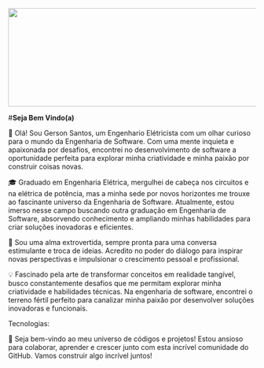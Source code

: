 <img src="https://github.com/Gerson201/gerson201/assets/93331131/68ae725a-1472-4492-9247-781c765e92b0)" width="1000" height="200">

#**Seja Bem Vindo(a)**

👋 Olá! Sou Gerson Santos, um Engenhario Elétricista com um olhar curioso para o mundo da Engenharia de Software. Com uma mente inquieta e apaixonada por desafios, encontrei no desenvolvimento de software a oportunidade perfeita para explorar minha criatividade e minha paixão por construir coisas novas.

🎓 Graduado em Engenharia Elétrica, mergulhei de cabeça nos circuitos e na elétrica de potência, mas a minha sede por novos horizontes me trouxe ao fascinante universo da Engenharia de Software. Atualmente, estou imerso nesse campo buscando outra graduação em Engenharia de Software, absorvendo conhecimento e ampliando minhas habilidades para criar soluções inovadoras e eficientes.

💬 Sou uma alma extrovertida, sempre pronta para uma conversa estimulante e troca de ideias. Acredito no poder do diálogo para inspirar novas perspectivas e impulsionar o crescimento pessoal e profissional.

💡 Fascinado pela arte de transformar conceitos em realidade tangível, busco constantemente desafios que me permitam explorar minha criatividade e habilidades técnicas. Na engenharia de software, encontrei o terreno fértil perfeito para canalizar minha paixão por desenvolver soluções inovadoras e funcionais.

Tecnologias:




🚀 Seja bem-vindo ao meu universo de códigos e projetos! Estou ansioso para colaborar, aprender e crescer junto com esta incrível comunidade do GitHub. Vamos construir algo incrível juntos!
